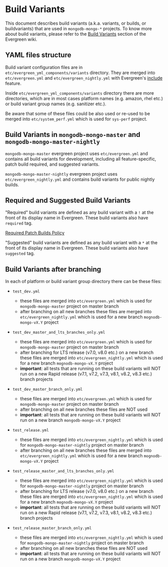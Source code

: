 # Build Variants

This document describes build variants (a.k.a. variants, or builds, or buildvariants) that are used in `mongodb-mongo-*` projects.
To know more about build variants, please refer to the [Build Variants](https://docs.devprod.prod.corp.mongodb.com/evergreen/Project-Configuration/Project-Configuration-Files#build-variants) section of the Evergreen wiki.

## YAML files structure

Build variant configuration files are in `etc/evergreen_yml_components/variants` directory.
They are merged into `etc/evergreen.yml` and `etc/evergreen_nightly.yml` with Evergreen's [include](https://docs.devprod.prod.corp.mongodb.com/evergreen/Project-Configuration/Project-Configuration-Files#include) feature.

Inside `etc/evergreen_yml_components/variants` directory there are more directories,
which are in most cases platform names (e.g. amazon, rhel etc.) or build variant group names (e.g. sanitizer etc.).

Be aware that some of these files could be also used or re-used to be merged into `etc/system_perf.yml` which is used for `sys-perf` project.

## Build Variants in `mongodb-mongo-master` and `mongodb-mongo-master-nightly`

`mongodb-mongo-master` evergreen project uses `etc/evergreen.yml` and contains all build variants for development, including all feature-specific, patch build required, and suggested variants.

`mongodb-mongo-master-nightly` evergreen project uses `etc/evergreen_nightly.yml` and contains build variants for public nightly builds.

## Required and Suggested Build Variants

"Required" build variants are defined as any build variant with a `!` at the front of its display name in Evergreen.
These build variants also have `required` tag.

[Required Patch Builds Policy](https://wiki.corp.mongodb.com/display/KERNEL/Required+Patch+Builds+Policy)

"Suggested" build variants are defined as any build variant with a `*` at the front of its display name in Evergreen.
These build variants also have `suggested` tag.

## Build Variants after branching

In each of platform or build variant group directory there can be these files:

- `test_dev.yml`

  - these files are merged into `etc/evergreen.yml` which is used for `mongodb-mongo-master` project on master branch
  - after branching on all new branches these files are merged into `etc/evergreen_nightly.yml` which is used for a new branch `mognodb-mongo-vX.Y` project

- `test_dev_master_and_lts_branches_only.yml`

  - these files are merged into `etc/evergreen.yml` which is used for `mongodb-mongo-master` project on master branch
  - after branching for LTS release (v7.0, v8.0 etc.) on a new branch these files are merged into `etc/evergreen_nightly.yml` which is used for a new branch `mognodb-mongo-vX.Y` project
  - **important**: all tests that are running on these build variants will NOT run on a new Rapid release (v7.1, v7.2, v7.3, v8.1, v8.2, v8.3 etc.) branch projects

- `test_dev_master_branch_only.yml`

  - these files are merged into `etc/evergreen.yml` which is used for `mongodb-mongo-master` project on master branch
  - after branching on all new branches these files are NOT used
  - **important**: all tests that are running on these build variants will NOT run on a new branch `mongodb-mongo-vX.Y` project

- `test_release.yml`

  - these files are merged into `etc/evergreen_nightly.yml` which is used for `mongodb-mongo-master-nightly` project on master branch
  - after branching on all new branches these files are merged into `etc/evergreen_nightly.yml` which is used for a new branch `mognodb-mongo-vX.Y` project

- `test_release_master_and_lts_branches_only.yml`

  - these files are merged into `etc/evergreen_nightly.yml` which is used for `mongodb-mongo-master-nightly` project on master branch
  - after branching for LTS release (v7.0, v8.0 etc.) on a new branch these files are merged into `etc/evergreen_nightly.yml` which is used for a new branch `mognodb-mongo-vX.Y` project
  - **important**: all tests that are running on these build variants will NOT run on a new Rapid release (v7.1, v7.2, v7.3, v8.1, v8.2, v8.3 etc.) branch projects

- `test_release_master_branch_only.yml`

  - these files are merged into `etc/evergreen_nightly.yml` which is used for `mongodb-mongo-master-nightly` project on master branch
  - after branching on all new branches these files are NOT used
  - **important**: all tests that are running on these build variants will NOT run on a new branch `mongodb-mongo-vX.Y` project
